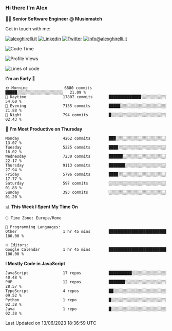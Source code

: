### Hi there I'm Alex

👨‍💻 __Senior Software Engineer @ Musixmatch__

Get in touch with me:

[![alexghirelli.it](https://img.shields.io/static/v1?label=alexghirelli.it&message=%20&color=red&logo=&style=flat-square&logoColor=white)](https://www.alexghirelli.it/)
[![Linkedin](https://img.shields.io/static/v1?label=Linkedin&message=%20&color=blue&logo=Linkedin&style=flat-square&logoColor=white)](https://linkedin.com/in/alexghirelli)
[![Twitter](https://img.shields.io/static/v1?label=Twitter&message=%20&color=blue&logo=Twitter&style=flat-square&logoColor=white)](https://twitter.com/alexGhirelli)
[![info@alexghirelli.it](https://img.shields.io/static/v1?label=info@alexghirelli.it&message=%20&color=red&logo=gmail&style=flat-square&logoColor=white)](mailto:info@alexghirelli.it)

<!--START_SECTION:waka-->
![Code Time](http://img.shields.io/badge/Code%20Time-7%2C466%20hrs%2056%20mins-blue)

![Profile Views](http://img.shields.io/badge/Profile%20Views-0-blue)

![Lines of code](https://img.shields.io/badge/From%20Hello%20World%20I%27ve%20Written-53.4%20million%20lines%20of%20code-blue)

**I'm an Early 🐤** 

```text
🌞 Morning                6880 commits        █████░░░░░░░░░░░░░░░░░░░░   21.09 % 
🌆 Daytime                17807 commits       ██████████████░░░░░░░░░░░   54.60 % 
🌃 Evening                7135 commits        █████░░░░░░░░░░░░░░░░░░░░   21.88 % 
🌙 Night                  794 commits         █░░░░░░░░░░░░░░░░░░░░░░░░   02.43 % 
```
📅 **I'm Most Productive on Thursday** 

```text
Monday                   4262 commits        ███░░░░░░░░░░░░░░░░░░░░░░   13.07 % 
Tuesday                  5225 commits        ████░░░░░░░░░░░░░░░░░░░░░   16.02 % 
Wednesday                7230 commits        ██████░░░░░░░░░░░░░░░░░░░   22.17 % 
Thursday                 9113 commits        ███████░░░░░░░░░░░░░░░░░░   27.94 % 
Friday                   5796 commits        ████░░░░░░░░░░░░░░░░░░░░░   17.77 % 
Saturday                 597 commits         ░░░░░░░░░░░░░░░░░░░░░░░░░   01.83 % 
Sunday                   393 commits         ░░░░░░░░░░░░░░░░░░░░░░░░░   01.20 % 
```


📊 **This Week I Spent My Time On** 

```text
🕑︎ Time Zone: Europe/Rome

💬 Programming Languages: 
Other                    1 hr 45 mins        █████████████████████████   100.00 % 

🔥 Editors: 
Google Calendar          1 hr 45 mins        █████████████████████████   100.00 % 
```

**I Mostly Code in JavaScript** 

```text
JavaScript               17 repos            ██████████░░░░░░░░░░░░░░░   40.48 % 
PHP                      12 repos            ███████░░░░░░░░░░░░░░░░░░   28.57 % 
TypeScript               4 repos             ██░░░░░░░░░░░░░░░░░░░░░░░   09.52 % 
Python                   1 repo              █░░░░░░░░░░░░░░░░░░░░░░░░   02.38 % 
Java                     1 repo              █░░░░░░░░░░░░░░░░░░░░░░░░   02.38 % 
```




 Last Updated on 13/06/2023 18:36:59 UTC
<!--END_SECTION:waka-->
